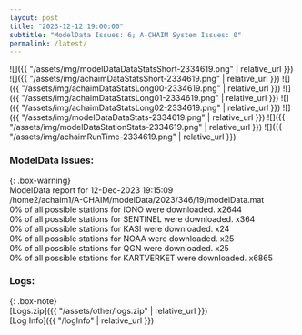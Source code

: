 ```yaml
---
layout: post
title: "2023-12-12 19:00:00"
subtitle: "ModelData Issues: 6; A-CHAIM System Issues: 0"
permalink: /latest/
---
```


![]({{ "/assets/img/modelDataDataStatsShort-2334619.png" | relative_url }})
![]({{ "/assets/img/achaimDataStatsShort-2334619.png" | relative_url }})
![]({{ "/assets/img/achaimDataStatsLong00-2334619.png" | relative_url }})
![]({{ "/assets/img/achaimDataStatsLong01-2334619.png" | relative_url }})
![]({{ "/assets/img/achaimDataStatsLong02-2334619.png" | relative_url }})
![]({{ "/assets/img/modelDataDataStats-2334619.png" | relative_url }})
![]({{ "/assets/img/modelDataStationStats-2334619.png" | relative_url }})
![]({{ "/assets/img/achaimRunTime-2334619.png" | relative_url }})


### ModelData Issues:  
  
{: .box-warning}  
 ModelData report for 12-Dec-2023 19:15:09   
 /home2/achaim1/A-CHAIM/modelData/2023/346/19/modelData.mat   
 0% of all possible stations for IONO were downloaded. x2644   
 0% of all possible stations for SENTINEL were downloaded. x364   
 0% of all possible stations for KASI were downloaded. x24   
 0% of all possible stations for NOAA were downloaded. x25   
 0% of all possible stations for QGN were downloaded. x25   
 0% of all possible stations for KARTVERKET were downloaded. x6865   
  


### Logs:  
  
{: .box-note}  
[Logs.zip]({{ "/assets/other/logs.zip" | relative_url }})  
[Log Info]({{ "/logInfo" | relative_url }})  
